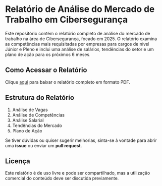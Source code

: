 # Relatório de Análise do Mercado de Trabalho em Cibersegurança

Este repositório contém o relatório completo de análise do mercado de trabalho na área de Cibersegurança, focado em 2025. O relatório examina as competências mais requisitadas por empresas para cargos de nível Júnior e Pleno e inclui uma análise de salários, tendências do setor e um plano de ação para os próximos 6 meses.

## Como Acessar o Relatório
Clique [aqui](https://github.com/Luciana-Moura/relatorio-cybersec/blob/main/Relat%C3%B3rio%20-%20CyberSec.pdf) para baixar o relatório completo em formato PDF.

## Estrutura do Relatório
1. Análise de Vagas
2. Análise de Competências
3. Análise Salarial
4. Tendências do Mercado
5. Plano de Ação

Se tiver dúvidas ou quiser sugerir melhorias, sinta-se à vontade para abrir uma **issue** ou enviar um **pull request**.

## Licença
Este relatório é de uso livre e pode ser compartilhado, mas a utilização comercial do conteúdo deve ser discutida previamente.
